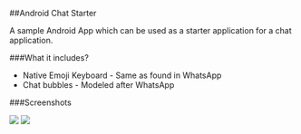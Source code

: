 ##Android Chat Starter

A sample Android App which can be used as a starter application for a chat application.

###What it includes?

* Native Emoji Keyboard - Same as found in WhatsApp
* Chat bubbles - Modeled after WhatsApp

###Screenshots

![](https://github.com/madhur/android-chat-starter/blob/gh-pages/chat1.png)
![](https://github.com/madhur/android-chat-starter/blob/gh-pages/chat2.png)
